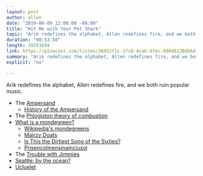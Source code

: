 ```yaml
---
layout: post
author: allen
date: "2019-08-09 12:00:00 -08:00"
title: "Hit Me with Your Pet Shark"
topic: "Arik redefines the alphabet, Allen redefines fire, and we both ruin popular music."
duration: "00:53:50"
length: 39351694
link: https://pinecast.com/listen/36952f1c-1fc0-4cab-87ec-690d6138db6d.mp3
summary: "Arik redefines the alphabet, Allen redefines fire, and we both ruin popular music."
explicit: "no"

---
```


Arik redefines the alphabet, Allen redefines fire, and we both ruin popular music.

- The [Ampersand](https://en.wikipedia.org/wiki/Ampersand)
	- [History of the Ampersand](https://medium.com/black-lion-banner/the-history-of-the-ampersand-c81839171940)
- The [Phlogiston theory of combustion](https://en.wikipedia.org/wiki/Phlogiston_theory)
- [What is a mondegreen?](https://www.thoughtco.com/what-is-a-mondegreen-1691401
)
	- [Wikipedia's mondegreens](https://en.wikipedia.org/wiki/Mondegreen#Examples)
	- [Mairzy Doats](https://en.wikipedia.org/wiki/Mairzy_Doats)
	- [Is This the Dirtiest Song of the Sixties?](https://www.newyorker.com/culture/cultural-comment/jack-ely-louie-louie-the-dirtiest-song-of-the-sixties)
	- [Prisencolinensinainciusol](https://www.youtube.com/watch?v=-VsmF9m_Nt8)
- The [Trouble with Jimmies](https://www.snopes.com/fact-check/jimmies-etymology/)
- [Seattle: by the ocean?](https://twitter.com/Aleen/status/1156640410120278017)
- [Ucluelet](https://en.wikipedia.org/wiki/Ucluelet)
